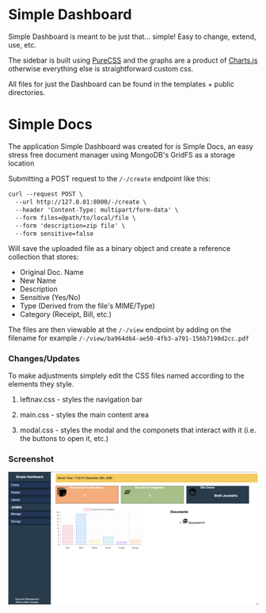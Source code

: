 # Simple Dashboard

Simple Dashboard is meant to be just that... simple! Easy to change, extend, use, etc. 

The sidebar is built using [PureCSS](https://purecss.io) and the graphs are a product of [Charts.js](https://www.chartjs.org) otherwise everything else is straightforward custom css. 

All files for just the Dashboard can be found in the templates + public directories.

# Simple Docs

The application Simple Dashboard was created for is Simple Docs, an easy stress free document manager using MongoDB's GridFS as a storage location

Submitting a POST request to the `/-/create` endpoint like this:

~~~shell
curl --request POST \
  --url http://127.0.01:8000/-/create \
  --header 'Content-Type: multipart/form-data' \
  --form files=@path/to/local/file \
  --form 'description=zip file' \
  --form sensitive=false
~~~

Will save the uploaded file as a binary object and create a reference collection that stores:

- Original Doc. Name 
- New Name 
- Description 
- Sensitive (Yes/No) 
- Type (Derived from the file's MIME/Type)
- Category (Receipt, Bill, etc.)

The files are then viewable at the `/-/view` endpoint by adding on the filename for example `/-/view/ba964d64-ae50-4fb3-a791-156b7190d2cc.pdf`

### Changes/Updates

To make adjustments simplely edit the CSS files named according to the elements they style. 

1. leftnav.css - styles the navigation bar

2. main.css - styles the main content area

3. modal.css - styles the modal and the componets that interact with it (i.e. the buttons to open it, etc.)


### Screenshot

![screenshot](screenshot.png)